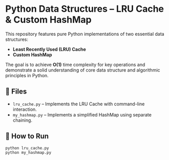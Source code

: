 
# Python Data Structures – LRU Cache & Custom HashMap

This repository features pure Python implementations of two essential data structures:

- **Least Recently Used (LRU) Cache**
- **Custom HashMap**

The goal is to achieve **O(1)** time complexity for key operations and demonstrate a solid understanding of core data structure and algorithmic principles in Python.

## 📂 Files

- `lru_cache.py` – Implements the LRU Cache with command-line interaction.
- `my_hashmap.py` – Implements a simplified HashMap using separate chaining.

## 🚀 How to Run

```bash
python lru_cache.py
python my_hashmap.py
